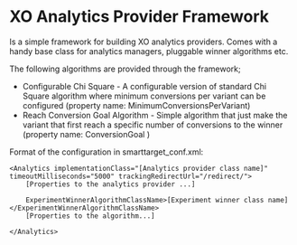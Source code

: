 XO Analytics Provider Framework
============================================

Is a simple framework for building XO analytics providers. Comes with a handy base class for analytics managers, pluggable winner algorithms etc.

The following algorithms are provided through the framework;

* Configurable Chi Square - A configurable version of standard Chi Square algorithm where minimum conversions per variant can be configured (property name: MinimumConversionsPerVariant)
* Reach Conversion Goal Algorithm - Simple algorithm that just make the variant that first reach a specific number of conversions to the winner (property name: ConversionGoal ) 


Format of the configuration in smarttarget_conf.xml:

```
<Analytics implementationClass="[Analytics provider class name]" timeoutMilliseconds="5000" trackingRedirectUrl="/redirect/">
    [Properties to the analytics provider ...]
    
    ExperimentWinnerAlgorithmClassName>[Experiment winner class name]</ExperimentWinnerAlgorithmClassName>
    [Properties to the algorithm...]
   
</Analytics>
```
